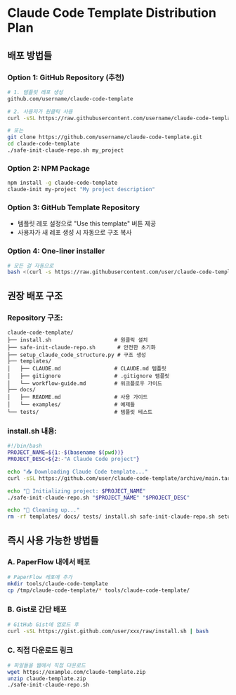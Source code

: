 # Claude Code Template Distribution Plan

## 배포 방법들

### Option 1: GitHub Repository (추천)
```bash
# 1. 템플릿 레포 생성
github.com/username/claude-code-template

# 2. 사용자가 원클릭 사용
curl -sSL https://raw.githubusercontent.com/username/claude-code-template/main/install.sh | bash

# 또는
git clone https://github.com/username/claude-code-template.git
cd claude-code-template
./safe-init-claude-repo.sh my_project
```

### Option 2: NPM Package
```bash
npm install -g claude-code-template
claude-init my-project "My project description"
```

### Option 3: GitHub Template Repository
- 템플릿 레포 설정으로 "Use this template" 버튼 제공
- 사용자가 새 레포 생성 시 자동으로 구조 복사

### Option 4: One-liner installer
```bash
# 모든 걸 자동으로
bash <(curl -s https://raw.githubusercontent.com/user/claude-code-template/main/one-click-install.sh)
```

## 권장 배포 구조

### Repository 구조:
```
claude-code-template/
├── install.sh                    # 원클릭 설치
├── safe-init-claude-repo.sh       # 안전한 초기화
├── setup_claude_code_structure.py # 구조 생성
├── templates/
│   ├── CLAUDE.md                 # CLAUDE.md 템플릿
│   ├── gitignore                 # .gitignore 템플릿
│   └── workflow-guide.md         # 워크플로우 가이드
├── docs/
│   ├── README.md                 # 사용 가이드
│   └── examples/                 # 예제들
└── tests/                        # 템플릿 테스트
```

### install.sh 내용:
```bash
#!/bin/bash
PROJECT_NAME=${1:-$(basename $(pwd))}
PROJECT_DESC=${2:-"A Claude Code project"}

echo "📥 Downloading Claude Code template..."
curl -sSL https://github.com/user/claude-code-template/archive/main.tar.gz | tar -xz --strip-components=1

echo "🚀 Initializing project: $PROJECT_NAME"
./safe-init-claude-repo.sh "$PROJECT_NAME" "$PROJECT_DESC"

echo "🧹 Cleaning up..."
rm -rf templates/ docs/ tests/ install.sh safe-init-claude-repo.sh setup_claude_code_structure.py
```

## 즉시 사용 가능한 방법들

### A. PaperFlow 내에서 배포
```bash
# PaperFlow 레포에 추가
mkdir tools/claude-code-template
cp /tmp/claude-code-template/* tools/claude-code-template/
```

### B. Gist로 간단 배포
```bash
# GitHub Gist에 업로드 후
curl -sSL https://gist.github.com/user/xxx/raw/install.sh | bash
```

### C. 직접 다운로드 링크
```bash
# 파일들을 웹에서 직접 다운로드
wget https://example.com/claude-template.zip
unzip claude-template.zip
./safe-init-claude-repo.sh
```